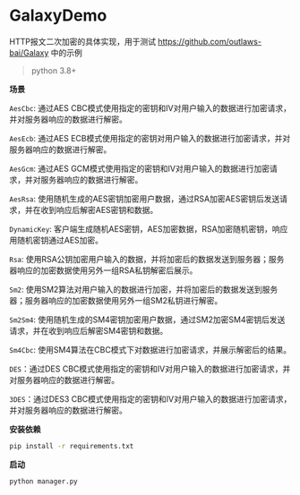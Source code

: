 # GalaxyDemo
HTTP报文二次加密的具体实现，用于测试 https://github.com/outlaws-bai/Galaxy 中的示例

> python 3.8+

**场景**

`AesCbc`: 通过AES CBC模式使用指定的密钥和IV对用户输入的数据进行加密请求，并对服务器响应的数据进行解密。

`AesEcb`: 通过AES ECB模式使用指定的密钥对用户输入的数据进行加密请求，并对服务器响应的数据进行解密。

`AesGcm`: 通过AES GCM模式使用指定的密钥和IV对用户输入的数据进行加密请求，并对服务器响应的数据进行解密。

`AesRsa`: 使用随机生成的AES密钥加密用户数据，通过RSA加密AES密钥后发送请求，并在收到响应后解密AES密钥和数据。

`DynamicKey`: 客户端生成随机AES密钥，AES加密数据，RSA加密随机密钥，响应用随机密钥通过AES加密。

`Rsa`: 使用RSA公钥加密用户输入的数据，并将加密后的数据发送到服务器；服务器响应的加密数据使用另外一组RSA私钥解密后展示。

`Sm2`: 使用SM2算法对用户输入的数据进行加密，并将加密后的数据发送到服务器；服务器响应的加密数据使用另外一组SM2私钥进行解密。

`Sm2Sm4`: 使用随机生成的SM4密钥加密用户数据，通过SM2加密SM4密钥后发送请求，并在收到响应后解密SM4密钥和数据。

`Sm4Cbc`: 使用SM4算法在CBC模式下对数据进行加密请求，并展示解密后的结果。

`DES`：通过DES CBC模式使用指定的密钥和IV对用户输入的数据进行加密请求，并对服务器响应的数据进行解密。

`3DES`：通过DES3 CBC模式使用指定的密钥和IV对用户输入的数据进行加密请求，并对服务器响应的数据进行解密。


**安装依赖**

```bash
pip install -r requirements.txt
```

**启动**
```bash
python manager.py
```

